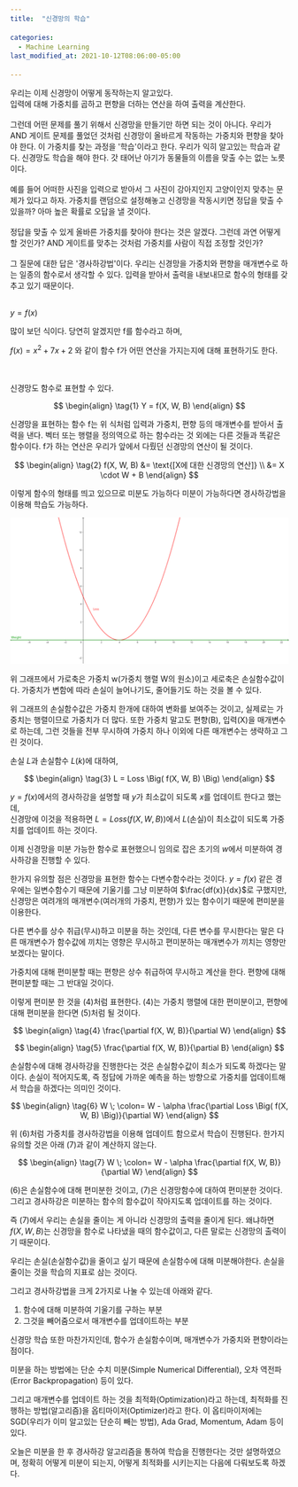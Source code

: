 ```yaml
---
title:  "신경망의 학습"

categories:
  - Machine Learning 
last_modified_at: 2021-10-12T08:06:00-05:00

---
```




우리는 이제 신경망이 어떻게 동작하는지 알고있다.
<br/>
입력에 대해 가중치를 곱하고 편향을 더하는 연산을 하여 출력을 계산한다.
<br/>
<br/>
그런데 어떤 문제를 풀기 위해서 신경망을 만들기만 하면 되는 것이 아니다.
우리가 AND 게이트 문제를 풀었던 것처럼 신경망이 올바르게 작동하는 가중치와 편향을 찾아야 한다.
이 가중치를 찾는 과정을 '학습'이라고 한다.
우리가 익히 알고있는 학습과 같다.
신경망도 학습을 해야 한다.
갓 태어난 아기가 동물들의 이름을 맞출 수는 없는 노릇이다.
<br/>
<br/>
예를 들어 어떠한 사진을 입력으로 받아서 그 사진이 강아지인지 고양이인지 맞추는 문제가 있다고 하자.
가중치를 랜덤으로 설정해놓고 신경망을 작동시키면 정답을 맞출 수 있을까?
아마 높은 확률로 오답을 낼 것이다.
<br/>
<br/>
정답을 맞출 수 있게 올바른 가중치를 찾아야 한다는 것은 알겠다.
그런데 과연 어떻게 할 것인가?
AND 게이트를 맞추는 것처럼 가중치를 사람이 직접 조정할 것인가?
<br/>
<br/>
그 질문에 대한 답은 '경사하강법'이다.
우리는 신경망을 가중치와 편향을 매개변수로 하는 일종의 함수로서 생각할 수 있다.
입력을 받아서 출력을 내보내므로 함수의 형태를 갖추고 있기 때문이다.
<br/>
<br/>

$y = f(x)$

많이 보던 식이다.
당연히 알겠지만 f를 함수라고 하며,

$f(x) = x^2 + 7x + 2$ 와 같이 함수 f가 어떤 연산을 가지는지에 대해 표현하기도 한다.

<br/>
<br/>
신경망도 함수로 표현할 수 있다.

$$
\begin{align}
\tag{1}
Y = f(X, W, B)
\end{align}
$$

신경망을 표현하는 함수 f는 위 식처럼 입력과 가중치, 편향 등의 매개변수를 받아서 출력을 낸다.
벡터 또는 행렬을 정의역으로 하는 함수라는 것 외에는 다른 것들과 똑같은 함수이다.
f가 하는 연산은 우리가 앞에서 다뤘던 신경망의 연산이 될 것이다.

$$
\begin{align}
\tag{2}
f(X, W, B) &= \text{[X에 대한 신경망의 연산]} \\
            &= X \cdot W + B
\end{align}
$$

이렇게 함수의 형태를 띄고 있으므로 미분도 가능하다
미분이 가능하다면 경사하강법을 이용해 학습도 가능하다.

![](/assets/image/loss_weight.png)

위 그래프에서 가로축은 가중치 w(가중치 행렬 W의 원소)이고 세로축은 손실함수값이다.
가중치가 변함에 따라 손실이 늘어나기도, 줄어들기도 하는 것을 볼 수 있다.

위 그래프의 손실함수값은 가중치 한개에 대하여 변화를 보여주는 것이고, 실제로는 가중치는 행렬이므로 가중치가 더 많다.
또한 가중치 말고도 편향(B), 입력(X)을 매개변수로 하는데, 그런 것들을 전부 무시하여 가중치 하나 이외에 다른 매개변수는 생략하고 그린 것이다.

손실 $L$과 손실함수 $L(k)$에 대하여, 

$$
\begin{align} 
\tag{3}
L = Loss \Big( f(X, W, B) \Big)
\end{align}
$$ 

$y = f(x)$에서의 경사하강을 설명할 때 $y$가 최소값이 되도록 $x$를 업데이트 한다고 했는데,
<br/>
신경망에 이것을 적용하면 $L = Loss \Big( f(X, W, B) \Big)$에서 $L$(손실)이 최소값이 되도록 가중치를 업데이트 하는 것이다.

이제 신경망을 미분 가능한 함수로 표현했으니 임의로 잡은 초기의 $w$에서 미분하여 경사하강을 진행할 수 있다.

한가지 유의할 점은 신경망을 표현한 함수는 다변수함수라는 것이다.
$y = f(x)$ 같은 경우에는 일변수함수기 때문에 기울기를 그냥 미분하여 $\frac{df(x)}{dx}$로 구했지만,
신경망은 여려개의 매개변수(여러개의 가중치, 편향)가 있는 함수이기 때문에 편미분을 이용한다.

다른 변수를 상수 취급(무시)하고 미분을 하는 것인데,
다른 변수를 무시한다는 말은 다른 매개변수가 함수값에 끼치는 영향은 무시하고 편미분하는 매개변수가 끼치는 영향만 보겠다는 말이다.

가중치에 대해 편미분할 때는 편향은 상수 취급하여 무시하고 계산을 한다.
편향에 대해 편미분할 때는 그 반대일 것이다.

이렇게 편미분 한 것을 (4)처럼 표현한다.
(4)는 가중치 행렬에 대한 편미분이고, 편향에 대해 편미분을 한다면 (5)처럼 될 것이다.
 
$$
\begin{align} 
\tag{4}
\frac{\partial f(X, W, B)}{\partial W}
\end{align}
$$

$$
\begin{align} 
\tag{5}
\frac{\partial f(X, W, B)}{\partial B}
\end{align}
$$

손실함수에 대해 경사하강을 진행한다는 것은 손실함수값이 최소가 되도록 하겠다는 말이다.
손실이 적어지도록, 즉 정답에 가까운 예측을 하는 방향으로 가중치를 업데이트해서 학습을 하겠다는 의미인 것이다.

$$
\begin{align} 
\tag{6}
W \; \colon= W - \alpha \frac{\partial Loss \Big( f(X, W, B) \Big)}{\partial W}
\end{align}
$$

위 (6)처럼 가중치를 경사하강법을 이용해 업데이트 함으로서 학습이 진행된다.
한가지 유의할 것은 아래 (7)과 같이 계산하지 않는다.

$$
\begin{align} 
\tag{7}
W \; \colon= W - \alpha \frac{\partial f(X, W, B)}{\partial W}
\end{align}
$$

(6)은 손실함수에 대해 편미분한 것이고, (7)은 신경망함수에 대하여 편미분한 것이다.
그리고 경사하강은 미분하는 함수의 함수값이 작아지도록 업데이트를 하는 것이다.

즉 (7)에서 우리는 손실을 줄이는 게 아니라 신경망의 출력을 줄이게 된다.
왜냐하면 $f(X, W, B)$는 신경망을 함수로 나타냈을 때의 함수값이고, 다른 말로는 신경망의 출력이기 때문이다.

우리는 손실(손실함수값)을 줄이고 싶기 때문에 손실함수에 대해 미분해야한다. 손실을 줄이는 것을 학습의 지표로 삼는 것이다.

그리고 경사하강법을 크게 2가지로 나눌 수 있는데 아래와 같다.

1. 함수에 대해 미분하여 기울기를 구하는 부분
2. 그것을 빼어줌으로서 매개변수를 업데이트하는 부분

신경망 학습 또한 마찬가지인데, 함수가 손실함수이며, 매개변수가 가중치와 편향이라는 점이다. 

미분을 하는 방법에는 단순 수치 미분(Simple Numerical Differential), 오차 역전파(Error Backpropagation) 등이 있다.

그리고 매개변수를 업데이트 하는 것을 최적화(Optimization)라고 하는데, 최적화를 진행하는 방법(알고리즘)을 옵티마이저(Optimizer)라고 한다.
이 옵티마이저에는 SGD(우리가 이미 알고있는 단순히 빼는 방법), Ada Grad, Momentum, Adam 등이 있다.

오늘은 미분을 한 후 경사하강 알고리즘을 통하여 학습을 진행한다는 것만 설명하였으며, 정확히 어떻게 미분이 되는지, 어떻게 최적화를 시키는지는 다음에 다뤄보도록 하겠다. 








